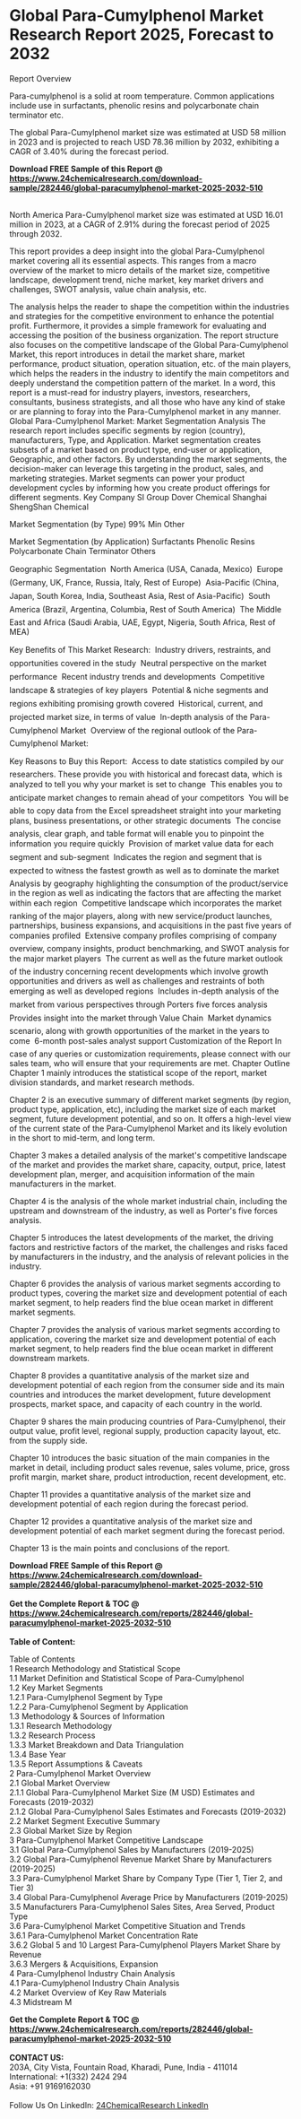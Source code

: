 <h1>Global Para-Cumylphenol Market Research Report 2025, Forecast to 2032</h1><p>Report Overview</p><p>
Para-cumylphenol is a solid at room temperature. Common applications include use in surfactants, phenolic resins and polycarbonate chain terminator etc.</p><p>
The global Para-Cumylphenol market size was estimated at USD 58 million in 2023 and is projected to reach USD 78.36 million by 2032, exhibiting a CAGR of 3.40% during the forecast period.</p><div><b>Download FREE Sample of this Report @ 
            <a href="https://www.24chemicalresearch.com/download-sample/282446/global-paracumylphenol-market-2025-2032-510">
            https://www.24chemicalresearch.com/download-sample/282446/global-paracumylphenol-market-2025-2032-510</a></b></div><br><p>
North America Para-Cumylphenol market size was estimated at USD 16.01 million in 2023, at a CAGR of 2.91% during the forecast period of 2025 through 2032.</p><p>
This report provides a deep insight into the global Para-Cumylphenol market covering all its essential aspects. This ranges from a macro overview of the market to micro details of the market size, competitive landscape, development trend, niche market, key market drivers and challenges, SWOT analysis, value chain analysis, etc.</p><p>
The analysis helps the reader to shape the competition within the industries and strategies for the competitive environment to enhance the potential profit. Furthermore, it provides a simple framework for evaluating and accessing the position of the business organization. The report structure also focuses on the competitive landscape of the Global Para-Cumylphenol Market, this report introduces in detail the market share, market performance, product situation, operation situation, etc. of the main players, which helps the readers in the industry to identify the main competitors and deeply understand the competition pattern of the market.
In a word, this report is a must-read for industry players, investors, researchers, consultants, business strategists, and all those who have any kind of stake or are planning to foray into the Para-Cumylphenol market in any manner.
Global Para-Cumylphenol Market: Market Segmentation Analysis
The research report includes specific segments by region (country), manufacturers, Type, and Application. Market segmentation creates subsets of a market based on product type, end-user or application, Geographic, and other factors. By understanding the market segments, the decision-maker can leverage this targeting in the product, sales, and marketing strategies. Market segments can power your product development cycles by informing how you create product offerings for different segments.
Key Company
SI Group
Dover Chemical
Shanghai ShengShan Chemical</p><p>
Market Segmentation (by Type)
99% Min
Other</p><p>
Market Segmentation (by Application)
Surfactants
Phenolic Resins
Polycarbonate Chain Terminator
Others</p><p>
Geographic Segmentation
 North America (USA, Canada, Mexico)
 Europe (Germany, UK, France, Russia, Italy, Rest of Europe)
 Asia-Pacific (China, Japan, South Korea, India, Southeast Asia, Rest of Asia-Pacific)
 South America (Brazil, Argentina, Columbia, Rest of South America)
 The Middle East and Africa (Saudi Arabia, UAE, Egypt, Nigeria, South Africa, Rest of MEA)</p><p>
Key Benefits of This Market Research:
 Industry drivers, restraints, and opportunities covered in the study
 Neutral perspective on the market performance
 Recent industry trends and developments
 Competitive landscape &amp; strategies of key players
 Potential &amp; niche segments and regions exhibiting promising growth covered
 Historical, current, and projected market size, in terms of value
 In-depth analysis of the Para-Cumylphenol Market
 Overview of the regional outlook of the Para-Cumylphenol Market:</p><p>
Key Reasons to Buy this Report:
 Access to date statistics compiled by our researchers. These provide you with historical and forecast data, which is analyzed to tell you why your market is set to change
 This enables you to anticipate market changes to remain ahead of your competitors
 You will be able to copy data from the Excel spreadsheet straight into your marketing plans, business presentations, or other strategic documents
 The concise analysis, clear graph, and table format will enable you to pinpoint the information you require quickly
 Provision of market value data for each segment and sub-segment
 Indicates the region and segment that is expected to witness the fastest growth as well as to dominate the market
 Analysis by geography highlighting the consumption of the product/service in the region as well as indicating the factors that are affecting the market within each region
 Competitive landscape which incorporates the market ranking of the major players, along with new service/product launches, partnerships, business expansions, and acquisitions in the past five years of companies profiled
 Extensive company profiles comprising of company overview, company insights, product benchmarking, and SWOT analysis for the major market players
 The current as well as the future market outlook of the industry concerning recent developments which involve growth opportunities and drivers as well as challenges and restraints of both emerging as well as developed regions
 Includes in-depth analysis of the market from various perspectives through Porters five forces analysis
 Provides insight into the market through Value Chain
 Market dynamics scenario, along with growth opportunities of the market in the years to come
 6-month post-sales analyst support
Customization of the Report
In case of any queries or customization requirements, please connect with our sales team, who will ensure that your requirements are met.
Chapter Outline
Chapter 1 mainly introduces the statistical scope of the report, market division standards, and market research methods.</p><p>
Chapter 2 is an executive summary of different market segments (by region, product type, application, etc), including the market size of each market segment, future development potential, and so on. It offers a high-level view of the current state of the Para-Cumylphenol Market and its likely evolution in the short to mid-term, and long term.</p><p>
Chapter 3 makes a detailed analysis of the market's competitive landscape of the market and provides the market share, capacity, output, price, latest development plan, merger, and acquisition information of the main manufacturers in the market.</p><p>
Chapter 4 is the analysis of the whole market industrial chain, including the upstream and downstream of the industry, as well as Porter's five forces analysis.</p><p>
Chapter 5 introduces the latest developments of the market, the driving factors and restrictive factors of the market, the challenges and risks faced by manufacturers in the industry, and the analysis of relevant policies in the industry.</p><p>
Chapter 6 provides the analysis of various market segments according to product types, covering the market size and development potential of each market segment, to help readers find the blue ocean market in different market segments.</p><p>
Chapter 7 provides the analysis of various market segments according to application, covering the market size and development potential of each market segment, to help readers find the blue ocean market in different downstream markets.</p><p>
Chapter 8 provides a quantitative analysis of the market size and development potential of each region from the consumer side and its main countries and introduces the market development, future development prospects, market space, and capacity of each country in the world.</p><p>
Chapter 9 shares the main producing countries of Para-Cumylphenol, their output value, profit level, regional supply, production capacity layout, etc. from the supply side.</p><p>
Chapter 10 introduces the basic situation of the main companies in the market in detail, including product sales revenue, sales volume, price, gross profit margin, market share, product introduction, recent development, etc.</p><p>
Chapter 11 provides a quantitative analysis of the market size and development potential of each region during the forecast period.</p><p>
Chapter 12 provides a quantitative analysis of the market size and development potential of each market segment during the forecast period.</p><p>
Chapter 13 is the main points and conclusions of the report.</p><p>
</p><div><b>Download FREE Sample of this Report @ 
            <a href="https://www.24chemicalresearch.com/download-sample/282446/global-paracumylphenol-market-2025-2032-510">
            https://www.24chemicalresearch.com/download-sample/282446/global-paracumylphenol-market-2025-2032-510</a></b></div><br><div><b>Get the Complete Report & TOC @ 
            <a href="https://www.24chemicalresearch.com/reports/282446/global-paracumylphenol-market-2025-2032-510">
            https://www.24chemicalresearch.com/reports/282446/global-paracumylphenol-market-2025-2032-510</a></b></div><br>
            <b>Table of Content:</b><p>Table of Contents<br />
1 Research Methodology and Statistical Scope<br />
1.1 Market Definition and Statistical Scope of Para-Cumylphenol<br />
1.2 Key Market Segments<br />
1.2.1 Para-Cumylphenol Segment by Type<br />
1.2.2 Para-Cumylphenol Segment by Application<br />
1.3 Methodology & Sources of Information<br />
1.3.1 Research Methodology<br />
1.3.2 Research Process<br />
1.3.3 Market Breakdown and Data Triangulation<br />
1.3.4 Base Year<br />
1.3.5 Report Assumptions & Caveats<br />
2 Para-Cumylphenol Market Overview<br />
2.1 Global Market Overview<br />
2.1.1 Global Para-Cumylphenol Market Size (M USD) Estimates and Forecasts (2019-2032)<br />
2.1.2 Global Para-Cumylphenol Sales Estimates and Forecasts (2019-2032)<br />
2.2 Market Segment Executive Summary<br />
2.3 Global Market Size by Region<br />
3 Para-Cumylphenol Market Competitive Landscape<br />
3.1 Global Para-Cumylphenol Sales by Manufacturers (2019-2025)<br />
3.2 Global Para-Cumylphenol Revenue Market Share by Manufacturers (2019-2025)<br />
3.3 Para-Cumylphenol Market Share by Company Type (Tier 1, Tier 2, and Tier 3)<br />
3.4 Global Para-Cumylphenol Average Price by Manufacturers (2019-2025)<br />
3.5 Manufacturers Para-Cumylphenol Sales Sites, Area Served, Product Type<br />
3.6 Para-Cumylphenol Market Competitive Situation and Trends<br />
3.6.1 Para-Cumylphenol Market Concentration Rate<br />
3.6.2 Global 5 and 10 Largest Para-Cumylphenol Players Market Share by Revenue<br />
3.6.3 Mergers & Acquisitions, Expansion<br />
4 Para-Cumylphenol Industry Chain Analysis<br />
4.1 Para-Cumylphenol Industry Chain Analysis<br />
4.2 Market Overview of Key Raw Materials<br />
4.3 Midstream M</p><div><b>Get the Complete Report & TOC @ 
            <a href="https://www.24chemicalresearch.com/reports/282446/global-paracumylphenol-market-2025-2032-510">
            https://www.24chemicalresearch.com/reports/282446/global-paracumylphenol-market-2025-2032-510</a></b></div><br><b>CONTACT US:</b><br>
            203A, City Vista, Fountain Road, Kharadi, Pune, India - 411014<br>
            International: +1(332) 2424 294<br>
            Asia: +91 9169162030 <br><br>
            Follow Us On LinkedIn: <a href="https://www.linkedin.com/company/24chemicalresearch/">24ChemicalResearch LinkedIn</a>